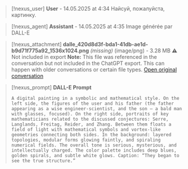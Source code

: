 >[!nexus_user] **User** - 14.05.2025 at 4:34
> Найсуй, пожалуйста, картинку.
<!-- UID: bbb216c2-9c71-4534-914b-ecb70b077dcf -->




>[!nexus_agent] **Assistant** - 14.05.2025 at 4:35
> Image générée par DALL-E

>[!nexus_attachment] **dalle_420d8d3f-bda1-41db-ae1d-b9d71f775a92_1536x1024.png** *(missing)* (image/png) - 3.28 MB
> ⚠️ Not included in export
> **Note:** This file was referenced in the conversation but not included in the ChatGPT export. This can happen with older conversations or certain file types.
> [Open original conversation](https://chatgpt.com/)

>[!nexus_prompt] **DALL-E Prompt**
> ```
> A digital painting in a symbolic and mathematical style. On the left side, the figures of the user and his father (the father appearing as a wise engineer-scientist, and the son — a bald man with glasses, focused). On the right side, portraits of key mathematicians related to the discussed conjectures: Serre, Langlands, Freitag, Reider, and Zhang. Between them floats a field of light with mathematical symbols and vortex-like geometries connecting both sides. In the background: layered topologies, modular forms glowing faintly, and spiraling numerical fields. The overall tone is serious, mysterious, and intellectually charged. The color palette includes deep blues, golden spirals, and subtle white glows. Caption: “They began to see the true structure.”
> ```
<!-- UID: 34e68082-b0d5-41df-94df-3d28fa925ca1 -->